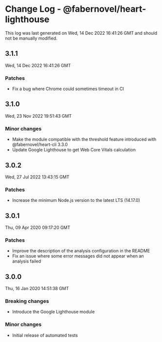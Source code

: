 # Change Log - @fabernovel/heart-lighthouse

This log was last generated on Wed, 14 Dec 2022 16:41:26 GMT and should not be manually modified.

## 3.1.1
Wed, 14 Dec 2022 16:41:26 GMT

### Patches

- Fix a bug where Chrome could sometimes timeout in CI

## 3.1.0
Wed, 23 Nov 2022 19:51:43 GMT

### Minor changes

- Make the module compatible with the threshold feature introduced with @fabernovel/heart-cli 3.3.0
- Update Google Lighthouse to get Web Core Vitals calculation

## 3.0.2
Wed, 27 Jul 2022 13:43:15 GMT

### Patches

- Increase the minimum Node.js version to the latest LTS (14.17.0)

## 3.0.1
Thu, 09 Apr 2020 09:17:20 GMT

### Patches

- Improve the description of the analysis configuration in the README
- Fix an issue where some error messages did not appear when an analysis failed

## 3.0.0
Thu, 16 Jan 2020 14:51:38 GMT

### Breaking changes

- Introduce the Google Lighthouse module

### Minor changes

- Initial release of automated tests

